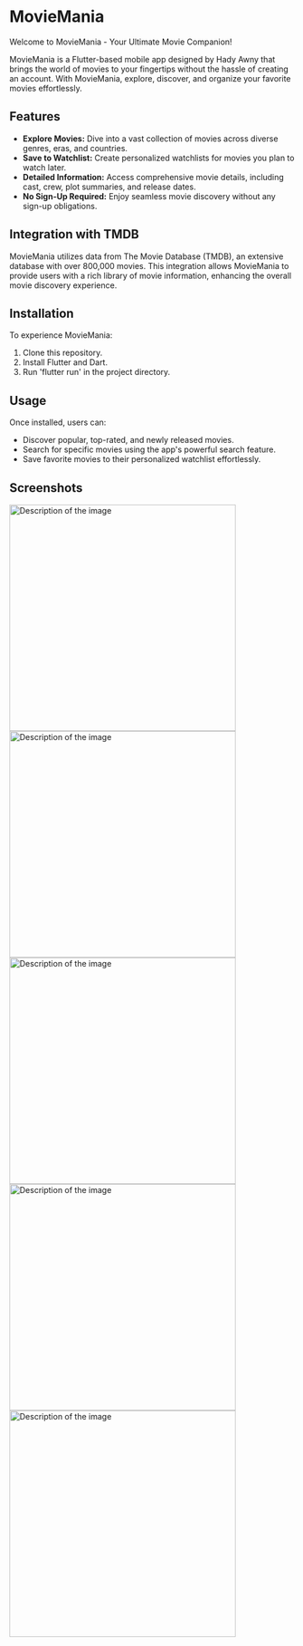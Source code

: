 # MovieMania

Welcome to MovieMania - Your Ultimate Movie Companion!

MovieMania is a Flutter-based mobile app designed by Hady Awny that brings the world of movies to your fingertips without the hassle of creating an account. With MovieMania, explore, discover, and organize your favorite movies effortlessly.

## Features

- **Explore Movies:** Dive into a vast collection of movies across diverse genres, eras, and countries.
- **Save to Watchlist:** Create personalized watchlists for movies you plan to watch later.
- **Detailed Information:** Access comprehensive movie details, including cast, crew, plot summaries, and release dates.
- **No Sign-Up Required:** Enjoy seamless movie discovery without any sign-up obligations.

## Integration with TMDB

MovieMania utilizes data from The Movie Database (TMDB), an extensive database with over 800,000 movies. This integration allows MovieMania to provide users with a rich library of movie information, enhancing the overall movie discovery experience.

## Installation

To experience MovieMania:
1. Clone this repository.
2. Install Flutter and Dart.
3. Run 'flutter run' in the project directory.

## Usage

Once installed, users can:
- Discover popular, top-rated, and newly released movies.
- Search for specific movies using the app's powerful search feature.
- Save favorite movies to their personalized watchlist effortlessly.

## Screenshots

<img src="https://github.com/hadyawny/moviemania/assets/65902518/538d732d-365d-4814-8830-4f38b9ad2087" alt="Description of the image" width="400" height="auto">
<img src="https://github.com/hadyawny/moviemania/assets/65902518/4a7ab601-488c-4e8d-9535-1dd16ac1a696" alt="Description of the image" width="400" height="auto">
<img src="https://github.com/hadyawny/moviemania/assets/65902518/218fc1ba-02be-43ae-8770-e7c90cc4f054" alt="Description of the image" width="400" height="auto">
<img src="https://github.com/hadyawny/moviemania/assets/65902518/1feb797c-ad61-4297-88c0-f4cdb6dabe02" alt="Description of the image" width="400" height="auto">
<img src="https://github.com/hadyawny/moviemania/assets/65902518/d27a836f-da10-46de-9d59-872bf58048f2" alt="Description of the image" width="400" height="auto">
